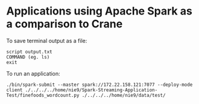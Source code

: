 # Applications using Apache Spark as a comparison to Crane

To save terminal output as a file:

```
script output.txt
COMMAND (eg. ls)
exit
```

To run an application:
```
./bin/spark-submit --master spark://172.22.158.121:7077 --deploy-mode client ./../../../home/nie9/Spark-Streaming-Application-Test/finefoods_wordcount.py ./../../../home/nie9/data/test/
```
